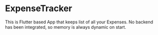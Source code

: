 # ExpenseTracker
This is Flutter based App that keeps list of all your Expenses. No backend has been integrated, so memory is always dynamic on start.
